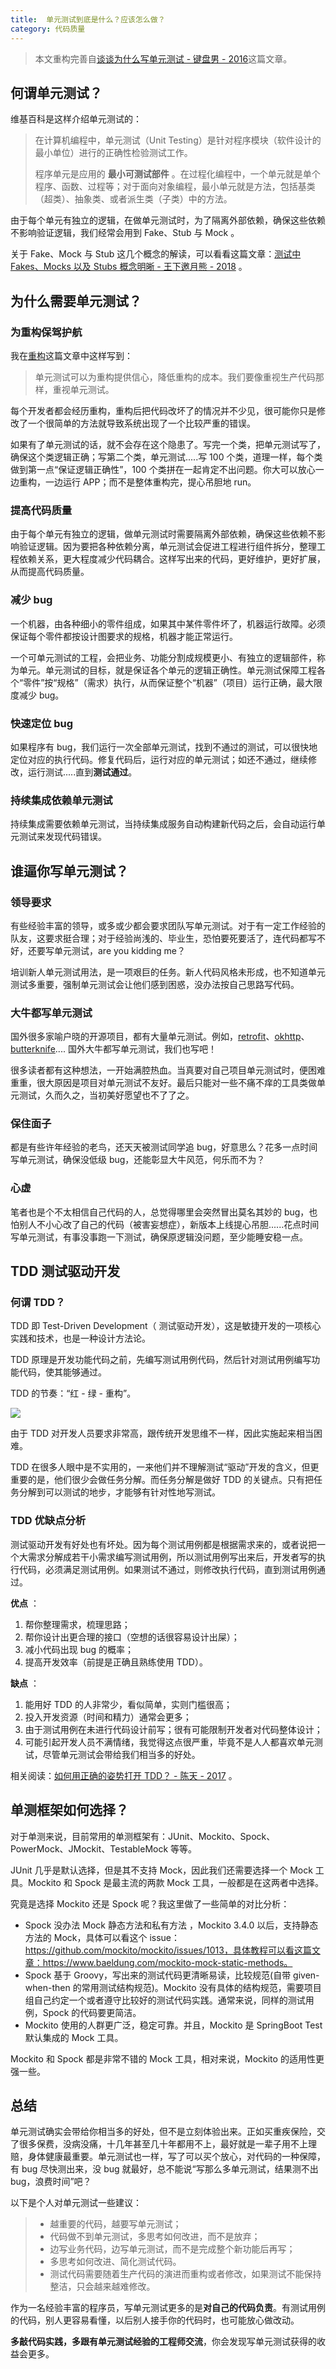 ```yaml
---
title:  单元测试到底是什么？应该怎么做？
category: 代码质量
---
```


> 本文重构完善自[谈谈为什么写单元测试 - 键盘男 - 2016](https://www.jianshu.com/p/fa41fb80d2b8)这篇文章。

## 何谓单元测试？

维基百科是这样介绍单元测试的：

> 在计算机编程中，单元测试（Unit Testing）是针对程序模块（软件设计的最小单位）进行的正确性检验测试工作。
>
> 程序单元是应用的 **最小可测试部件** 。在过程化编程中，一个单元就是单个程序、函数、过程等；对于面向对象编程，最小单元就是方法，包括基类（超类）、抽象类、或者派生类（子类）中的方法。

由于每个单元有独立的逻辑，在做单元测试时，为了隔离外部依赖，确保这些依赖不影响验证逻辑，我们经常会用到 Fake、Stub 与 Mock 。

关于 Fake、Mock 与 Stub 这几个概念的解读，可以看看这篇文章：[测试中 Fakes、Mocks 以及 Stubs 概念明晰 - 王下邀月熊 - 2018](https://zhuanlan.zhihu.com/p/26942686) 。

## 为什么需要单元测试？

### 为重构保驾护航

我在[重构](./refactoring.md)这篇文章中这样写到：

> 单元测试可以为重构提供信心，降低重构的成本。我们要像重视生产代码那样，重视单元测试。

每个开发者都会经历重构，重构后把代码改坏了的情况并不少见，很可能你只是修改了一个很简单的方法就导致系统出现了一个比较严重的错误。

如果有了单元测试的话，就不会存在这个隐患了。写完一个类，把单元测试写了，确保这个类逻辑正确；写第二个类，单元测试.....写 100 个类，道理一样，每个类做到第一点“保证逻辑正确性”，100 个类拼在一起肯定不出问题。你大可以放心一边重构，一边运行 APP；而不是整体重构完，提心吊胆地 run。

### 提高代码质量

由于每个单元有独立的逻辑，做单元测试时需要隔离外部依赖，确保这些依赖不影响验证逻辑。因为要把各种依赖分离，单元测试会促进工程进行组件拆分，整理工程依赖关系，更大程度减少代码耦合。这样写出来的代码，更好维护，更好扩展，从而提高代码质量。

### 减少 bug

一个机器，由各种细小的零件组成，如果其中某件零件坏了，机器运行故障。必须保证每个零件都按设计图要求的规格，机器才能正常运行。

一个可单元测试的工程，会把业务、功能分割成规模更小、有独立的逻辑部件，称为单元。单元测试的目标，就是保证各个单元的逻辑正确性。单元测试保障工程各个“零件”按“规格”（需求）执行，从而保证整个“机器”（项目）运行正确，最大限度减少 bug。

### 快速定位 bug

如果程序有 bug，我们运行一次全部单元测试，找到不通过的测试，可以很快地定位对应的执行代码。修复代码后，运行对应的单元测试；如还不通过，继续修改，运行测试.....直到**测试通过**。

### 持续集成依赖单元测试

持续集成需要依赖单元测试，当持续集成服务自动构建新代码之后，会自动运行单元测试来发现代码错误。

## 谁逼你写单元测试？

### 领导要求

有些经验丰富的领导，或多或少都会要求团队写单元测试。对于有一定工作经验的队友，这要求挺合理；对于经验尚浅的、毕业生，恐怕要死要活了，连代码都写不好，还要写单元测试，are you kidding me？

培训新人单元测试用法，是一项艰巨的任务。新人代码风格未形成，也不知道单元测试多重要，强制单元测试会让他们感到困惑，没办法按自己思路写代码。

### 大牛都写单元测试

国外很多家喻户晓的开源项目，都有大量单元测试。例如，[retrofit](https://link.jianshu.com?t=https://github.com/square/retrofit/tree/master/retrofit/src/test/java/retrofit2)、[okhttp](https://link.jianshu.com?t=https://github.com/square/okhttp/tree/master/okhttp-tests/src/test/java/okhttp3)、[butterknife](https://link.jianshu.com?t=https://github.com/JakeWharton/butterknife/tree/master/butterknife-compiler/src/test/java/butterknife).... 国外大牛都写单元测试，我们也写吧！

很多读者都有这种想法，一开始满腔热血。当真要对自己项目单元测试时，便困难重重，很大原因是项目对单元测试不友好。最后只能对一些不痛不痒的工具类做单元测试，久而久之，当初美好愿望也不了了之。

### 保住面子

都是有些许年经验的老鸟，还天天被测试同学追 bug，好意思么？花多一点时间写单元测试，确保没低级 bug，还能彰显大牛风范，何乐而不为？

### 心虚

笔者也是个不太相信自己代码的人，总觉得哪里会突然冒出莫名其妙的 bug，也怕别人不小心改了自己的代码（被害妄想症），新版本上线提心吊胆......花点时间写单元测试，有事没事跑一下测试，确保原逻辑没问题，至少能睡安稳一点。

## TDD 测试驱动开发

### 何谓 TDD？

TDD 即 Test-Driven Development（ 测试驱动开发），这是敏捷开发的一项核心实践和技术，也是一种设计方法论。

TDD 原理是开发功能代码之前，先编写测试用例代码，然后针对测试用例编写功能代码，使其能够通过。

TDD 的节奏：“红 - 绿 - 重构”。

![](https://static001.geekbang.org/resource/image/09/7f/090e1fc6aff08b4aa66376f776c2337f.png)

由于 TDD 对开发人员要求非常高，跟传统开发思维不一样，因此实施起来相当困难。

TDD 在很多人眼中是不实用的，一来他们并不理解测试“驱动”开发的含义，但更重要的是，他们很少会做任务分解。而任务分解是做好 TDD 的关键点。只有把任务分解到可以测试的地步，才能够有针对性地写测试。

### TDD 优缺点分析

测试驱动开发有好处也有坏处。因为每个测试用例都是根据需求来的，或者说把一个大需求分解成若干小需求编写测试用例，所以测试用例写出来后，开发者写的执行代码，必须满足测试用例。如果测试不通过，则修改执行代码，直到测试用例通过。

**优点** ：

1. 帮你整理需求，梳理思路；
2. 帮你设计出更合理的接口（空想的话很容易设计出屎）；
3. 减小代码出现 bug 的概率；
4. 提高开发效率（前提是正确且熟练使用 TDD）。

**缺点** ：

1. 能用好 TDD 的人非常少，看似简单，实则门槛很高；
2. 投入开发资源（时间和精力）通常会更多；
3. 由于测试用例在未进行代码设计前写；很有可能限制开发者对代码整体设计；
4. 可能引起开发人员不满情绪，我觉得这点很严重，毕竟不是人人都喜欢单元测试，尽管单元测试会带给我们相当多的好处。

相关阅读：[如何用正确的姿势打开 TDD？ - 陈天 - 2017](https://zhuanlan.zhihu.com/p/24997923) 。

## 单测框架如何选择？

对于单测来说，目前常用的单测框架有：JUnit、Mockito、Spock、PowerMock、JMockit、TestableMock 等等。

JUnit 几乎是默认选择，但是其不支持 Mock，因此我们还需要选择一个 Mock 工具。Mockito 和 Spock 是最主流的两款 Mock 工具，一般都是在这两者中选择。

究竟是选择 Mockito 还是 Spock 呢？我这里做了一些简单的对比分析：

- Spock 没办法 Mock 静态方法和私有方法 ，Mockito 3.4.0 以后，支持静态方法的 Mock，具体可以看这个 issue：https://github.com/mockito/mockito/issues/1013，具体教程可以看这篇文章：https://www.baeldung.com/mockito-mock-static-methods。
- Spock 基于 Groovy，写出来的测试代码更清晰易读，比较规范(自带 given-when-then 的常用测试结构规范)。Mockito 没有具体的结构规范，需要项目组自己约定一个或者遵守比较好的测试代码实践。通常来说，同样的测试用例，Spock 的代码要更简洁。
- Mockito 使用的人群更广泛，稳定可靠。并且，Mockito 是 SpringBoot Test 默认集成的 Mock 工具。

Mockito 和 Spock 都是非常不错的 Mock 工具，相对来说，Mockito 的适用性更强一些。

## 总结

单元测试确实会带给你相当多的好处，但不是立刻体验出来。正如买重疾保险，交了很多保费，没病没痛，十几年甚至几十年都用不上，最好就是一辈子用不上理赔，身体健康最重要。单元测试也一样，写了可以买个放心，对代码的一种保障，有 bug 尽快测出来，没 bug 就最好，总不能说“写那么多单元测试，结果测不出 bug，浪费时间”吧？

以下是个人对单元测试一些建议：

> - 越重要的代码，越要写单元测试；
> - 代码做不到单元测试，多思考如何改进，而不是放弃；
> - 边写业务代码，边写单元测试，而不是完成整个新功能后再写；
> - 多思考如何改进、简化测试代码。
> - 测试代码需要随着生产代码的演进而重构或者修改，如果测试不能保持整洁，只会越来越难修改。

作为一名经验丰富的程序员，写单元测试更多的是**对自己的代码负责**。有测试用例的代码，别人更容易看懂，以后别人接手你的代码时，也可能放心做改动。

**多敲代码实践，多跟有单元测试经验的工程师交流**，你会发现写单元测试获得的收益会更多。
